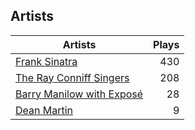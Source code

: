 ## Artists
Artists | Plays 
----- | -----: 
[Frank Sinatra](/artists/frank-sinatra-739) | 430
[The Ray Conniff Singers](/artists/the-ray-conniff-singers-104851) | 208
[Barry Manilow with Exposé](/artists/barry-manilow-with-expose-30916992) | 28
[Dean Martin](/artists/dean-martin-6555) | 9

